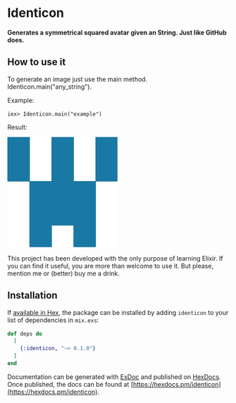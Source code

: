 # Identicon

**Generates a symmetrical squared avatar given an String. Just like GitHub does.**

## How to use it

To generate an image just use the main method. Identicon.main("any_string").

Example:

```
iex> Identicon.main("example")
```

Result:

![Result](example.png)

This project has been developed with the only purpose of learning Elixir. If you can find it useful, you are more than welcome to use it. But please, mention me or (better) buy me a drink.

## Installation

If [available in Hex](https://hex.pm/docs/publish), the package can be installed
by adding `identicon` to your list of dependencies in `mix.exs`:

```elixir
def deps do
  [
    {:identicon, "~> 0.1.0"}
  ]
end
```

Documentation can be generated with [ExDoc](https://github.com/elixir-lang/ex_doc)
and published on [HexDocs](https://hexdocs.pm). Once published, the docs can
be found at [https://hexdocs.pm/identicon](https://hexdocs.pm/identicon).
